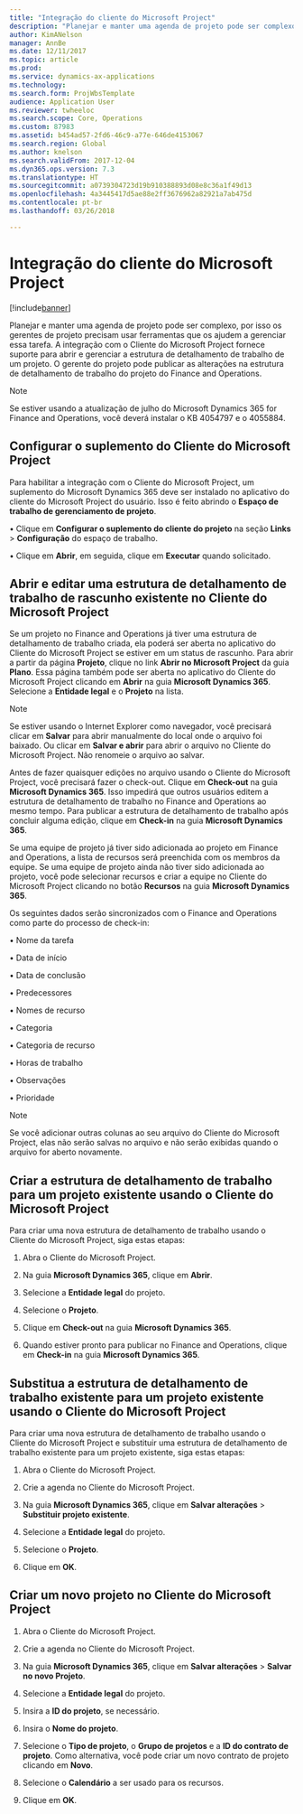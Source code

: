 ```yaml
---
title: "Integração do cliente do Microsoft Project"
description: "Planejar e manter uma agenda de projeto pode ser complexo, por isso os gerentes de projeto precisam usar ferramentas que os ajudem a gerenciar essa tarefa. A integração com o Cliente do Microsoft Project fornece suporte para abrir e gerenciar a estrutura de detalhamento de trabalho de um projeto."
author: KimANelson
manager: AnnBe
ms.date: 12/11/2017
ms.topic: article
ms.prod: 
ms.service: dynamics-ax-applications
ms.technology: 
ms.search.form: ProjWbsTemplate
audience: Application User
ms.reviewer: twheeloc
ms.search.scope: Core, Operations
ms.custom: 87983
ms.assetid: b454ad57-2fd6-46c9-a77e-646de4153067
ms.search.region: Global
ms.author: knelson
ms.search.validFrom: 2017-12-04
ms.dyn365.ops.version: 7.3
ms.translationtype: HT
ms.sourcegitcommit: a0739304723d19b910388893d08e8c36a1f49d13
ms.openlocfilehash: 4a3445417d5ae88e2ff3676962a82921a7ab475d
ms.contentlocale: pt-br
ms.lasthandoff: 03/26/2018

---
```


# <a name="microsoft-project-client-integration"></a>Integração do cliente do Microsoft Project

[!include[banner](../includes/banner.md)]

Planejar e manter uma agenda de projeto pode ser complexo, por isso os gerentes de projeto precisam usar ferramentas que os ajudem a gerenciar essa tarefa. A integração com o Cliente do Microsoft Project fornece suporte para abrir e gerenciar a estrutura de detalhamento de trabalho de um projeto. O gerente do projeto pode publicar as alterações na estrutura de detalhamento de trabalho do projeto do Finance and Operations.

> [!NOTE]
> Se estiver usando a atualização de julho do Microsoft Dynamics 365 for Finance and Operations, você deverá instalar o KB 4054797 e o 4055884.

## <a name="configure-the-microsoft-project-client-add-in"></a>Configurar o suplemento do Cliente do Microsoft Project
Para habilitar a integração com o Cliente do Microsoft Project, um suplemento do Microsoft Dynamics 365 deve ser instalado no aplicativo do cliente do Microsoft Project do usuário. Isso é feito abrindo o **Espaço de trabalho de gerenciamento de projeto**.

•   Clique em **Configurar o suplemento do cliente do projeto** na seção **Links** > **Configuração** do espaço de trabalho.

•   Clique em **Abrir**, em seguida, clique em **Executar** quando solicitado.

## <a name="open-and-edit-an-existing-draft-work-breakdown-structure-in-microsoft-project-client"></a>Abrir e editar uma estrutura de detalhamento de trabalho de rascunho existente no Cliente do Microsoft Project
Se um projeto no Finance and Operations já tiver uma estrutura de detalhamento de trabalho criada, ela poderá ser aberta no aplicativo do Cliente do Microsoft Project se estiver em um status de rascunho. Para abrir a partir da página **Projeto**, clique no link **Abrir no Microsoft Project** da guia **Plano**. Essa página também pode ser aberta no aplicativo do Cliente do Microsoft Project clicando em **Abrir** na guia **Microsoft Dynamics 365**. Selecione a **Entidade legal** e o **Projeto** na lista.

> [!NOTE]
> Se estiver usando o Internet Explorer como navegador, você precisará clicar em **Salvar** para abrir manualmente do local onde o arquivo foi baixado. Ou clicar em **Salvar e abrir** para abrir o arquivo no Cliente do Microsoft Project. Não renomeie o arquivo ao salvar.

Antes de fazer quaisquer edições no arquivo usando o Cliente do Microsoft Project, você precisará fazer o check-out. Clique em **Check-out** na guia **Microsoft Dynamics 365**. Isso impedirá que outros usuários editem a estrutura de detalhamento de trabalho no Finance and Operations ao mesmo tempo. Para publicar a estrutura de detalhamento de trabalho após concluir alguma edição, clique em **Check-in** na guia **Microsoft Dynamics 365**.

Se uma equipe de projeto já tiver sido adicionada ao projeto em Finance and Operations, a lista de recursos será preenchida com os membros da equipe. Se uma equipe de projeto ainda não tiver sido adicionada ao projeto, você pode selecionar recursos e criar a equipe no Cliente do Microsoft Project clicando no botão **Recursos** na guia **Microsoft Dynamics 365**. 

Os seguintes dados serão sincronizados com o Finance and Operations como parte do processo de check-in:

•   Nome da tarefa

•   Data de início

•   Data de conclusão

•   Predecessores

•   Nomes de recurso

•   Categoria

•   Categoria de recurso

•   Horas de trabalho

•   Observações

•   Prioridade

> [!NOTE]
> Se você adicionar outras colunas ao seu arquivo do Cliente do Microsoft Project, elas não serão salvas no arquivo e não serão exibidas quando o arquivo for aberto novamente.

## <a name="create-the-work-breakdown-structure-for-an-existing-project-using-microsoft-project-client"></a>Criar a estrutura de detalhamento de trabalho para um projeto existente usando o Cliente do Microsoft Project
Para criar uma nova estrutura de detalhamento de trabalho usando o Cliente do Microsoft Project, siga estas etapas:


1.  Abra o Cliente do Microsoft Project.

2.  Na guia **Microsoft Dynamics 365**, clique em **Abrir**.

3.  Selecione a **Entidade legal** do projeto.

4.  Selecione o **Projeto**.

5.  Clique em **Check-out** na guia **Microsoft Dynamics 365**.

6.  Quando estiver pronto para publicar no Finance and Operations, clique em **Check-in** na guia **Microsoft Dynamics 365**.

## <a name="replace-the-existing-work-breakdown-structure-for-an-existing-project-using-microsoft-project-client"></a>Substitua a estrutura de detalhamento de trabalho existente para um projeto existente usando o Cliente do Microsoft Project
Para criar uma nova estrutura de detalhamento de trabalho usando o Cliente do Microsoft Project e substituir uma estrutura de detalhamento de trabalho existente para um projeto existente, siga estas etapas:

1.  Abra o Cliente do Microsoft Project.

2.  Crie a agenda no Cliente do Microsoft Project.

3.  Na guia **Microsoft Dynamics 365**, clique em **Salvar alterações** > **Substituir projeto existente**.

4.  Selecione a **Entidade legal** do projeto.

5.  Selecione o **Projeto**.

6.  Clique em **OK**.

## <a name="create-a-new-project-from-within-microsoft-project-client"></a>Criar um novo projeto no Cliente do Microsoft Project


1.  Abra o Cliente do Microsoft Project.

2.  Crie a agenda no Cliente do Microsoft Project.

3.  Na guia **Microsoft Dynamics 365**, clique em **Salvar alterações** > **Salvar no novo Projeto**.

4.  Selecione a **Entidade legal** do projeto.

5.  Insira a **ID do projeto**, se necessário.

6.  Insira o **Nome do projeto**.

7.  Selecione o **Tipo de projeto**, o **Grupo de projetos** e a **ID do contrato de projeto**. Como alternativa, você pode criar um novo contrato de projeto clicando em **Novo**.

8.  Selecione o **Calendário** a ser usado para os recursos.

11. Clique em **OK**.


